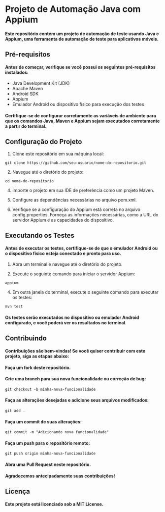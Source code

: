 # Projeto de Automação Java com Appium
#### Este repositório contém um projeto de automação de teste usando Java e Appium, uma ferramenta de automação de teste para aplicativos móveis.

## Pré-requisitos
#### Antes de começar, verifique se você possui os seguintes pré-requisitos instalados:

- Java Development Kit (JDK)
- Apache Maven
- Android SDK
- Appium
- Emulador Android ou dispositivo físico para execução dos testes
#### Certifique-se de configurar corretamente as variáveis de ambiente para que os comandos Java, Maven e Appium sejam executados corretamente a partir do terminal.

## Configuração do Projeto

1. Clone este repositório em sua máquina local:
```
git clone https://github.com/seu-usuario/nome-do-repositorio.git
```

2. Navegue até o diretório do projeto:
```
cd nome-do-repositorio
```

4. Importe o projeto em sua IDE de preferência como um projeto Maven.

5. Configure as dependências necessárias no arquivo pom.xml.

6. Verifique se a configuração do Appium está correta no arquivo config.properties. Forneça as informações necessárias, como a URL do servidor Appium e as capacidades do dispositivo.

## Executando os Testes
#### Antes de executar os testes, certifique-se de que o emulador Android ou o dispositivo físico esteja conectado e pronto para uso.

1. Abra um terminal e navegue até o diretório do projeto.

2. Execute o seguinte comando para iniciar o servidor Appium:
```
appium
```

4. Em outra janela do terminal, execute o seguinte comando para executar os testes:
```
mvn test
```

#### Os testes serão executados no dispositivo ou emulador Android configurado, e você poderá ver os resultados no terminal.

## Contribuindo
#### Contribuições são bem-vindas! Se você quiser contribuir com este projeto, siga as etapas abaixo:

#### Faça um fork deste repositório.

#### Crie uma branch para sua nova funcionalidade ou correção de bug:
```
git checkout -b minha-nova-funcionalidade
```

#### Faça as alterações desejadas e adicione seus arquivos modificados:
```
git add .
```

#### Faça um commit de suas alterações:
```
git commit -m "Adicionando nova funcionalidade"
```

#### Faça um push para o repositório remoto:
```
git push origin minha-nova-funcionalidade
```

#### Abra uma Pull Request neste repositório.

#### Agradecemos antecipadamente suas contribuições!

## Licença
#### Este projeto está licenciado sob a MIT License.
